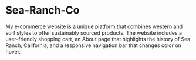# Sea-Ranch-Co
My e-commerce website is a unique platform that combines western and surf styles to offer sustainably sourced products. 
The website includes a user-friendly shopping cart, an About page that highlights the history of Sea Ranch, California, and a responsive navigation bar that changes color on hover.
